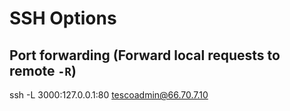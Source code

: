 # SSH Options

## Port forwarding (Forward local requests to remote `-R`)
ssh -L 3000:127.0.0.1:80 tescoadmin@66.70.7.10
